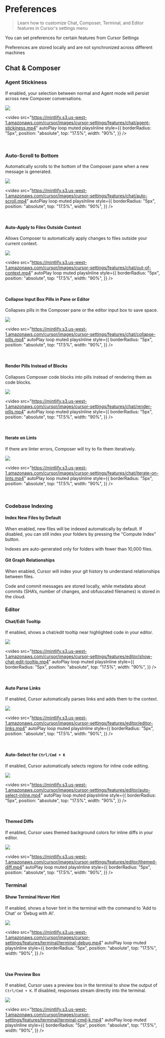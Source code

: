 # Preferences

> Learn how to customize Chat, Composer, Terminal, and Editor features in Cursor's settings menu

You can set preferences for certain features from Cursor Settings

<Note>
  Preferences are stored locally and are not synchronized across different machines
</Note>

## Chat & Composer

### Agent Stickiness

If enabled, your selection between normal and Agent mode will persist across new Composer conversations.

<Frame>
  <img
    src="https://mintlify.s3.us-west-1.amazonaws.com/cursor/images/base/background.jpeg"
    style={{
    aspectRatio: "4/3",
    width: "100%",
    objectFit: "cover",
    pointerEvents: "none",
  }}
  />

  <video
    src="https://mintlify.s3.us-west-1.amazonaws.com/cursor/images/cursor-settings/features/chat/agent-stickiness.mp4"
    autoPlay
    loop
    muted
    playsInline
    style={{
    borderRadius: "5px",
    position: "absolute",
    top: "17.5%",
    width: "90%",
  }}
  />
</Frame>

<br />

### Auto-Scroll to Bottom

Automatically scrolls to the bottom of the Composer pane when a new message is generated.

<Frame>
  <img
    src="https://mintlify.s3.us-west-1.amazonaws.com/cursor/images/base/background.jpeg"
    style={{
    aspectRatio: "4/3",
    width: "100%",
    objectFit: "cover",
    pointerEvents: "none",
  }}
  />

  <video
    src="https://mintlify.s3.us-west-1.amazonaws.com/cursor/images/cursor-settings/features/chat/auto-scroll.mp4"
    autoPlay
    loop
    muted
    playsInline
    style={{
    borderRadius: "5px",
    position: "absolute",
    top: "17.5%",
    width: "90%",
  }}
  />
</Frame>

<br />

#### Auto-Apply to Files Outside Context

Allows Composer to automatically apply changes to files outside your current context.

<Frame>
  <img
    src="https://mintlify.s3.us-west-1.amazonaws.com/cursor/images/base/background.jpeg"
    style={{
    aspectRatio: "4/3",
    width: "100%",
    objectFit: "cover",
    pointerEvents: "none",
  }}
  />

  <video
    src="https://mintlify.s3.us-west-1.amazonaws.com/cursor/images/cursor-settings/features/chat/out-of-context.mp4"
    autoPlay
    loop
    muted
    playsInline
    style={{
    borderRadius: "5px",
    position: "absolute",
    top: "17.5%",
    width: "90%",
  }}
  />
</Frame>

<br />

#### Collapse Input Box Pills in Pane or Editor

Collapses pills in the Composer pane or the editor input box to save space.

<Frame>
  <img
    src="https://mintlify.s3.us-west-1.amazonaws.com/cursor/images/base/background.jpeg"
    style={{
    aspectRatio: "4/3",
    width: "100%",
    objectFit: "cover",
    pointerEvents: "none",
  }}
  />

  <video
    src="https://mintlify.s3.us-west-1.amazonaws.com/cursor/images/cursor-settings/features/chat/collapse-pills.mp4"
    autoPlay
    loop
    muted
    playsInline
    style={{
    borderRadius: "5px",
    position: "absolute",
    top: "17.5%",
    width: "90%",
  }}
  />
</Frame>

<br />

#### Render Pills Instead of Blocks

Collapses Composer code blocks into pills instead of rendering them as code blocks.

<Frame>
  <img
    src="https://mintlify.s3.us-west-1.amazonaws.com/cursor/images/base/background.jpeg"
    style={{
    aspectRatio: "4/3",
    width: "100%",
    objectFit: "cover",
    pointerEvents: "none",
  }}
  />

  <video
    src="https://mintlify.s3.us-west-1.amazonaws.com/cursor/images/cursor-settings/features/chat/render-pills.mp4"
    autoPlay
    loop
    muted
    playsInline
    style={{
    borderRadius: "5px",
    position: "absolute",
    top: "17.5%",
    width: "90%",
  }}
  />
</Frame>

<br />

#### Iterate on Lints

If there are linter errors, Composer will try to fix them iteratively.

<Frame>
  <img
    src="https://mintlify.s3.us-west-1.amazonaws.com/cursor/images/base/background.jpeg"
    style={{
    aspectRatio: "4/3",
    width: "100%",
    objectFit: "cover",
    pointerEvents: "none",
  }}
  />

  <video
    src="https://mintlify.s3.us-west-1.amazonaws.com/cursor/images/cursor-settings/features/chat/iterate-on-lints.mp4"
    autoPlay
    loop
    muted
    playsInline
    style={{
    borderRadius: "5px",
    position: "absolute",
    top: "17.5%",
    width: "90%",
  }}
  />
</Frame>

<br />

### Codebase Indexing

#### Index New Files by Default

When enabled, new files will be indexed automatically by default. If disabled, you can still index your folders by pressing the "Compute Index" button.

Indexes are auto-generated only for folders with fewer than 10,000 files.

#### Git Graph Relationships

When enabled, Cursor will index your git history to understand relationships between files.

Code and commit messages are stored locally, while metadata about commits (SHA’s, number of changes, and obfuscated filenames) is stored in the cloud.

### Editor

#### Chat/Edit Tooltip

If enabled, shows a chat/edit tooltip near highlighted code in your editor.

<Frame>
  <img
    src="https://mintlify.s3.us-west-1.amazonaws.com/cursor/images/base/background.jpeg"
    style={{
    aspectRatio: "4/3",
    width: "100%",
    objectFit: "cover",
    pointerEvents: "none",
  }}
  />

  <video
    src="https://mintlify.s3.us-west-1.amazonaws.com/cursor/images/cursor-settings/features/editor/show-chat-edit-tooltip.mp4"
    autoPlay
    loop
    muted
    playsInline
    style={{
    borderRadius: "5px",
    position: "absolute",
    top: "17.5%",
    width: "90%",
  }}
  />
</Frame>

<br />

#### Auto Parse Links

If enabled, Cursor automatically parses links and adds them to the context.

<Frame>
  <img
    src="https://mintlify.s3.us-west-1.amazonaws.com/cursor/images/base/background.jpeg"
    style={{
    aspectRatio: "4/3",
    width: "100%",
    objectFit: "cover",
    pointerEvents: "none",
  }}
  />

  <video
    src="https://mintlify.s3.us-west-1.amazonaws.com/cursor/images/cursor-settings/features/editor/editor-links.mp4"
    autoPlay
    loop
    muted
    playsInline
    style={{
    borderRadius: "5px",
    position: "absolute",
    top: "17.5%",
    width: "90%",
  }}
  />
</Frame>

<br />

#### Auto-Select for `Ctrl/Cmd + K`

If enabled, Cursor automatically selects regions for inline code editing.

<Frame>
  <img
    src="https://mintlify.s3.us-west-1.amazonaws.com/cursor/images/base/background.jpeg"
    style={{
    aspectRatio: "4/3",
    width: "100%",
    objectFit: "cover",
    pointerEvents: "none",
  }}
  />

  <video
    src="https://mintlify.s3.us-west-1.amazonaws.com/cursor/images/cursor-settings/features/editor/auto-select-inline.mp4"
    autoPlay
    loop
    muted
    playsInline
    style={{
    borderRadius: "5px",
    position: "absolute",
    top: "17.5%",
    width: "90%",
  }}
  />
</Frame>

<br />

#### Themed Diffs

If enabled, Cursor uses themed background colors for inline diffs in your editor.

<Frame>
  <img
    src="https://mintlify.s3.us-west-1.amazonaws.com/cursor/images/base/background.jpeg"
    style={{
    aspectRatio: "4/3",
    width: "100%",
    objectFit: "cover",
    pointerEvents: "none",
  }}
  />

  <video
    src="https://mintlify.s3.us-west-1.amazonaws.com/cursor/images/cursor-settings/features/editor/themed-diff.mp4"
    autoPlay
    loop
    muted
    playsInline
    style={{
    borderRadius: "5px",
    position: "absolute",
    top: "17.5%",
    width: "90%",
  }}
  />
</Frame>

### Terminal

#### Show Terminal Hover Hint

If enabled, shows a hover hint in the terminal with the command to 'Add to Chat' or 'Debug with AI'.

<Frame>
  <img
    src="https://mintlify.s3.us-west-1.amazonaws.com/cursor/images/base/background.jpeg"
    style={{
    aspectRatio: "4/3",
    width: "100%",
    objectFit: "cover",
    pointerEvents: "none",
  }}
  />

  <video
    src="https://mintlify.s3.us-west-1.amazonaws.com/cursor/images/cursor-settings/features/terminal/terminal-debug.mp4"
    autoPlay
    loop
    muted
    playsInline
    style={{
    borderRadius: "5px",
    position: "absolute",
    top: "17.5%",
    width: "90%",
  }}
  />
</Frame>

<br />

#### Use Preview Box

If enabled, Cursor uses a preview box in the terminal to show the output of `Ctrl/Cmd + K`. If disabled, responses stream directly into the terminal.

<Frame>
  <img
    src="https://mintlify.s3.us-west-1.amazonaws.com/cursor/images/base/background.jpeg"
    style={{
    aspectRatio: "4/3",
    width: "100%",
    objectFit: "cover",
    pointerEvents: "none",
  }}
  />

  <video
    src="https://mintlify.s3.us-west-1.amazonaws.com/cursor/images/cursor-settings/features/terminal/terminal-cmd-k.mp4"
    autoPlay
    loop
    muted
    playsInline
    style={{
    borderRadius: "5px",
    position: "absolute",
    top: "17.5%",
    width: "90%",
  }}
  />
</Frame>
